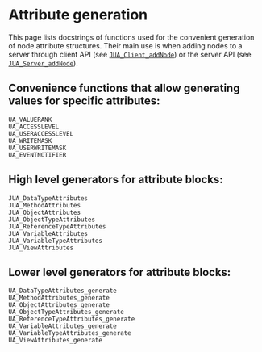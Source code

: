 # Attribute generation

This page lists docstrings of functions used for the convenient generation of 
node attribute structures. Their main use is when adding nodes to a server through 
client API (see [`JUA_Client_addNode`](@ref)) or the server API (see [`JUA_Server_addNode`](@ref)).

## Convenience functions that allow generating values for specific attributes:

```@docs; canonical = false
UA_VALUERANK
UA_ACCESSLEVEL
UA_USERACCESSLEVEL
UA_WRITEMASK
UA_USERWRITEMASK
UA_EVENTNOTIFIER
```

## High level generators for attribute blocks:
```@docs; canonical = false
JUA_DataTypeAttributes
JUA_MethodAttributes
JUA_ObjectAttributes
JUA_ObjectTypeAttributes
JUA_ReferenceTypeAttributes
JUA_VariableAttributes
JUA_VariableTypeAttributes
JUA_ViewAttributes
```

## Lower level generators for attribute blocks:

```@docs; canonical = false
UA_DataTypeAttributes_generate
UA_MethodAttributes_generate
UA_ObjectAttributes_generate
UA_ObjectTypeAttributes_generate
UA_ReferenceTypeAttributes_generate
UA_VariableAttributes_generate
UA_VariableTypeAttributes_generate
UA_ViewAttributes_generate
```
